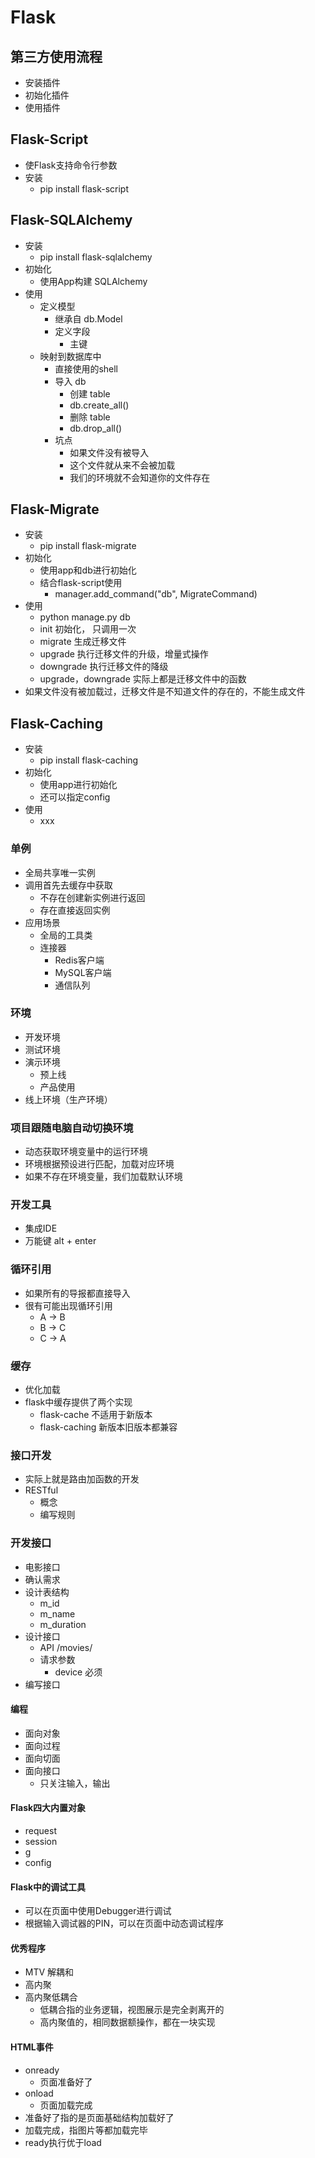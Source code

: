 # Flask


## 第三方使用流程
- 安装插件
- 初始化插件
- 使用插件 


## Flask-Script
- 使Flask支持命令行参数
- 安装
    - pip install flask-script
    
    
## Flask-SQLAlchemy
- 安装
    - pip install flask-sqlalchemy
- 初始化
    - 使用App构建 SQLAlchemy
- 使用
    - 定义模型
        - 继承自  db.Model
        - 定义字段
            - 主键
    - 映射到数据库中
        - 直接使用的shell
        - 导入 db
            - 创建 table
            - db.create_all()
            - 删除 table
            - db.drop_all()
        - 坑点
            - 如果文件没有被导入
            - 这个文件就从来不会被加载
            - 我们的环境就不会知道你的文件存在
            

## Flask-Migrate
- 安装
    - pip install flask-migrate
- 初始化
    - 使用app和db进行初始化
    - 结合flask-script使用
        - manager.add_command("db", MigrateCommand)
- 使用
    - python manage.py db
    - init 初始化， 只调用一次
    - migrate 生成迁移文件
    - upgrade 执行迁移文件的升级，增量式操作
    - downgrade 执行迁移文件的降级
    - upgrade，downgrade 实际上都是迁移文件中的函数
- 如果文件没有被加载过，迁移文件是不知道文件的存在的，不能生成文件


## Flask-Caching
- 安装
    - pip install flask-caching
- 初始化
    - 使用app进行初始化
    - 还可以指定config
- 使用
    - xxx

    
### 单例
- 全局共享唯一实例
- 调用首先去缓存中获取
    - 不存在创建新实例进行返回
    - 存在直接返回实例
- 应用场景
    - 全局的工具类
    - 连接器
        - Redis客户端
        - MySQL客户端
        - 通信队列
        

### 环境
- 开发环境
- 测试环境
- 演示环境
    - 预上线
    - 产品使用
- 线上环境（生产环境）


### 项目跟随电脑自动切换环境
- 动态获取环境变量中的运行环境
- 环境根据预设进行匹配，加载对应环境
- 如果不存在环境变量，我们加载默认环境


### 开发工具
- 集成IDE
- 万能键   alt + enter


### 循环引用
- 如果所有的导报都直接导入
- 很有可能出现循环引用
    - A -> B
    - B -> C
    - C -> A
    
### 缓存
- 优化加载
- flask中缓存提供了两个实现
    - flask-cache   不适用于新版本
    - flask-caching   新版本旧版本都兼容
    
    
### 接口开发
- 实际上就是路由加函数的开发
- RESTful
    - 概念
    - 编写规则


### 开发接口
- 电影接口
- 确认需求
- 设计表结构
    - m_id
    - m_name
    - m_duration
- 设计接口
    -   API   /movies/
    - 请求参数
        - device   必须
- 编写接口


#### 编程
- 面向对象
- 面向过程
- 面向切面
- 面向接口
    - 只关注输入，输出
    
#### Flask四大内置对象
- request
- session
- g
- config


#### Flask中的调试工具
- 可以在页面中使用Debugger进行调试
- 根据输入调试器的PIN，可以在页面中动态调试程序


#### 优秀程序
- MTV   解耦和
- 高内聚
- 高内聚低耦合
    - 低耦合指的业务逻辑，视图展示是完全剥离开的
    - 高内聚值的，相同数据额操作，都在一块实现
    
#### HTML事件
- onready
    - 页面准备好了
- onload
    - 页面加载完成
- 准备好了指的是页面基础结构加载好了
- 加载完成，指图片等都加载完毕
- ready执行优于load

    

